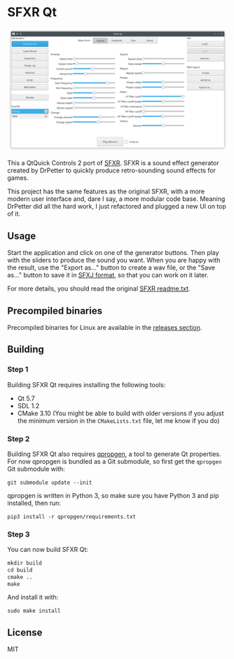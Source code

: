 # SFXR Qt

![Screenshot](screenshot.png)

This a QtQuick Controls 2 port of [SFXR][]. SFXR is a sound effect generator
created by DrPetter to quickly produce retro-sounding sound effects for games.

This project has the same features as the original SFXR, with a more modern
user interface and, dare I say, a more modular code base. Meaning DrPetter did
all the hard work, I just refactored and plugged a new UI on top of it.

## Usage

Start the application and click on one of the generator buttons. Then play with
the sliders to produce the sound you want. When you are happy with the result,
use the "Export as..." button to create a wav file, or the "Save as..." button
to save it in [SFXJ format][format], so that you can work on it later.

[format]: docs/file-formats.md

For more details, you should read the original [SFXR
readme.txt](readme-sfxr-sdl.txt).

## Precompiled binaries

Precompiled binaries for Linux are available in the [releases section][ghr].

[ghr]: https://github.com/agateau/sfxr-qt/releases

## Building

### Step 1

Building SFXR Qt requires installing the following tools:

- Qt 5.7
- SDL 1.2
- CMake 3.10 (You might be able to build with older versions if you adjust the
  minimum version in the `CMakeLists.txt` file, let me know if you do)

### Step 2

Building SFXR Qt also requires [qpropgen][], a tool to generate Qt properties.
For now qpropgen is bundled as a Git submodule, so first get the `qpropgen` Git
submodule with:

    git submodule update --init

qpropgen is written in Python 3, so make sure you have Python 3 and pip
installed, then run:

    pip3 install -r qpropgen/requirements.txt

### Step 3

You can now build SFXR Qt:

    mkdir build
    cd build
    cmake ..
    make

And install it with:

    sudo make install

## License

MIT

[SFXR]: http://www.drpetter.se/project_sfxr.html
[qpropgen]: https://github.com/agateau/qpropgen
